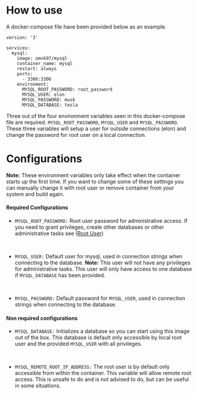 # How to use
A docker-compose file have been provided below as an example.

```
version: '3'

services:
  mysql:
    image: omvk97/mysql
    container_name: mysql
    restart: always
    ports:
      - 3306:3306
    environment:
      MYSQL_ROOT_PASSWORD: root_password
      MYSQL_USER: elon
      MYSQL_PASSWORD: musk
      MYSQL_DATABASE: tesla

```

Three out of the four environment variables seen in this docker-compose file are required. `MYSQL_ROOT_PASSWORD`, `MYSQL_USER` and `MYSQL_PASSWORD`. These three variables will setup a user for outside connections (elon) and change the password for root user on a local connection.

# Configurations
**Note:** These environment variables only take effect when the container starts up the first time. If you want to change some of these settings you can manually change it with root user or remove container from your system and build again.

#### Required Configurations

- `MYSQL_ROOT_PASSWORD:` Root user password for administrative access. If you need to grant privileges, create other databases or other administrative tasks see ([Root User](#root-user))
</br>

- `MYSQL_USER:` Default user for mysql, used in connection strings when connecting to the database. **Note:** This user will not have any privileges for administrative tasks. This user will only have access to one database if `MYSQL_DATABASE` has been provided.
</br>

- `MYSQL_PASSWORD:` Default password for `MYSQL_USER`, used in connection strings when connecting to the database.

#### Non required configurations

- `MYSQL_DATABASE:` Initializes a database so you can start using this image out of the box. This database is default only accessible by local root user and the provided `MYSQL_USER` with all privileges. 
</br>

- `MYSQL_REMOTE_ROOT_IP_ADDRESS:` The root user is by default only accessible from within the container. This variable will allow remote root access. This is unsafe to do and is not advised to do, but can be useful in some situations.




